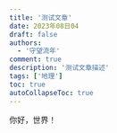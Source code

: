```yaml
---
title: '测试文章'
date: 2023年08日04
draft: false
authors:
  - '守望流年'
comment: true
description: '测试文章描述'
tags: ['地理']
toc: true
autoCollapseToc: true
---
```

你好，世界！
